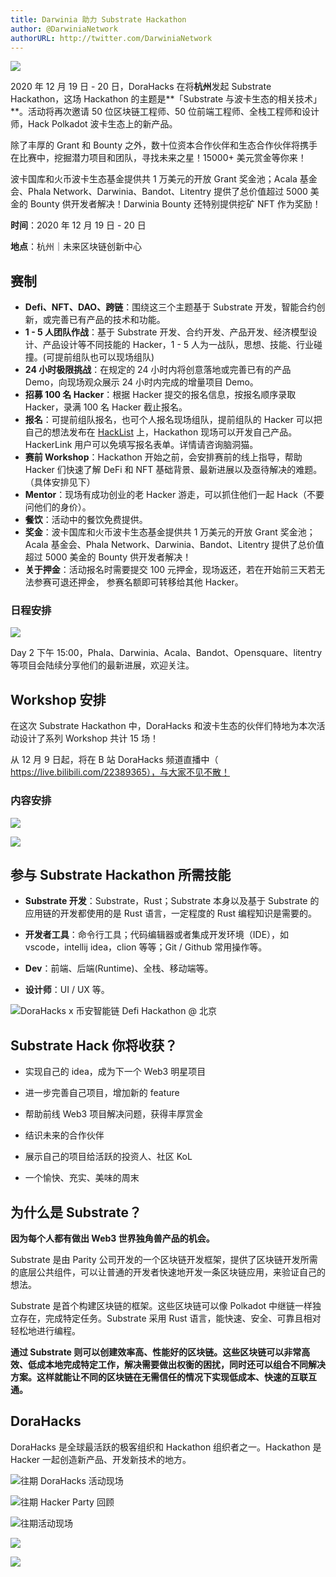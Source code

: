 ```yaml
---
title: Darwinia 助力 Substrate Hackathon
author: @DarwiniaNetwork
authorURL: http://twitter.com/DarwiniaNetwork
---
```


![](assets/substrate-hackathon-1.gif)


2020 年 12 月 19 日 - 20 日，DoraHacks 在将**杭州**发起 Substrate Hackathon，这场 Hackathon 的主题是**「Substrate 与波卡生态的相关技术」**。活动将再次邀请 50 位区块链工程师、50 位前端工程师、全栈工程师和设计师，Hack Polkadot 波卡生态上的新产品。

除了丰厚的 Grant 和 Bounty 之外，数十位资本合作伙伴和生态合作伙伴将携手在比赛中，挖掘潜力项目和团队，寻找未来之星！15000+ 美元赏金等你来！

波卡国库和火币波卡生态基金提供共 1 万美元的开放 Grant 奖金池；Acala 基金会、Phala Network、Darwinia、Bandot、Litentry 提供了总价值超过 5000 美金的 Bounty 供开发者解决！Darwinia Bounty 还特别提供挖矿 NFT 作为奖励！


**时间**：2020 年 12 月 19 日 - 20 日 

**地点**：杭州｜未来区块链创新中心


## 赛制

* **Defi、NFT、DAO、跨链**：围绕这三个主题基于 Substrate 开发，智能合约创新，或完善已有产品的技术和功能。
* **1 - 5 人团队作战**：基于 Substrate 开发、合约开发、产品开发、经济模型设计、产品设计等不同技能的 Hacker，1 - 5 人为一战队，思想、技能、行业碰撞。(可提前组队也可以现场组队)
* **24 小时极限挑战**：在规定的 24 小时内将创意落地或完善已有的产品 Demo，向现场观众展示 24 小时内完成的增量项目 Demo。
* **招募 100 名 Hacker**：根据 Hacker 提交的报名信息，按报名顺序录取 Hacker，录满 100 名 Hacker 截止报名。
* **报名**：可提前组队报名，也可个人报名现场组队，提前组队的 Hacker 可以把自己的想法发布在 [HackList](http://list.hackerlink.io) 上，Hackathon 现场可以开发自己产品。HackerLink 用户可以免填写报名表单。详情请咨询脑洞猫。
* **赛前 Workshop**：Hackathon 开始之前，会安排赛前的线上指导，帮助 Hacker 们快速了解 DeFi 和 NFT 基础背景、最新进展以及亟待解决的难题。（具体安排见下）
* **Mentor**：现场有成功创业的老 Hacker 游走，可以抓住他们一起 Hack（不要问他们的身价）。
* **餐饮**：活动中的餐饮免费提供。
* **奖金**：波卡国库和火币波卡生态基金提供共 1 万美元的开放 Grant 奖金池；Acala 基金会、Phala Network、Darwinia、Bandot、Litentry 提供了总价值超过 5000 美金的 Bounty 供开发者解决！
* **关于押金**：活动报名时需要提交 100 元押金，现场返还，若在开始前三天若无法参赛可退还押金， 参赛名额即可转移给其他 Hacker。


### 日程安排

![](assets/substrate-hackathon-2.png)

Day 2 下午 15:00，Phala、Darwinia、Acala、Bandot、Opensquare、litentry 等项目会陆续分享他们的最新进展，欢迎关注。


## Workshop 安排

在这次 Substrate Hackathon 中，DoraHacks 和波卡生态的伙伴们特地为本次活动设计了系列 Workshop 共计 15 场！

从 12 月 9 日起，将在 B 站 DoraHacks 频道直播中（ https://live.bilibili.com/22389365），与大家不见不散！


### 内容安排

![](assets/substrate-hackathon-3.png)

![](assets/substrate-hackathon-4.jpeg)


## 参与 Substrate Hackathon 所需技能

* **Substrate 开发**：Substrate，Rust；Substrate 本身以及基于 Substrate 的应用链的开发都使用的是 Rust 语言，一定程度的 Rust 编程知识是需要的。

* **开发者工具**：命令行工具；代码编辑器或者集成开发环境（IDE），如 vscode，intellij idea，clion 等等；Git / Github 常用操作等。

* **Dev**：前端、后端(Runtime)、全栈、移动端等。

* **设计师**：UI / UX 等。

![DoraHacks x 币安智能链 Defi Hackathon @ 北京](assets/substrate-hackathon-5.jpeg)


## Substrate Hack 你将收获？

* 实现自己的 idea，成为下一个 Web3 明星项目

* 进一步完善自己项目，增加新的 feature

* 帮助前线 Web3 项目解决问题，获得丰厚赏金

* 结识未来的合作伙伴

* 展示自己的项目给活跃的投资人、社区 KoL

* 一个愉快、充实、美味的周末


## 为什么是 Substrate？

**因为每个人都有做出 Web3 世界独角兽产品的机会。**

Substrate 是由 Parity 公司开发的一个区块链开发框架，提供了区块链开发所需的底层公共组件，可以让普通的开发者快速地开发一条区块链应用，来验证自己的想法。

Substrate 是首个构建区块链的框架。这些区块链可以像 Polkadot 中继链一样独立存在，完成特定任务。Substrate 采用 Rust 语言，能快速、安全、可靠且相对轻松地进行编程。

**通过 Substrate 则可以创建效率高、性能好的区块链。这些区块链可以非常高效、低成本地完成特定工作，解决需要做出权衡的困扰，同时还可以组合不同解决方案。这样就能让不同的区块链在无需信任的情况下实现低成本、快速的互联互通。**


## DoraHacks

DoraHacks 是全球最活跃的极客组织和 Hackathon 组织者之一。Hackathon 是 Hacker 一起创造新产品、开发新技术的地方。

![往期 DoraHacks 活动现场](assets/substrate-hackathon-6.png)

![往期 Hacker Party 回顾](assets/substrate-hackathon-7.png)

![往期活动现场](assets/substrate-hackathon-8.jpeg)

![](assets/substrate-hackathon-9.jpeg)

![](assets/substrate-hackathon-10.png)